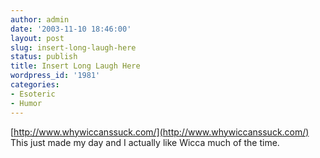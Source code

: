 ```yaml
---
author: admin
date: '2003-11-10 18:46:00'
layout: post
slug: insert-long-laugh-here
status: publish
title: Insert Long Laugh Here
wordpress_id: '1981'
categories:
- Esoteric
- Humor
---
```


[http://www.whywiccanssuck.com/](http://www.whywiccanssuck.com/) This
just made my day and I actually like Wicca much of the time.
